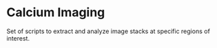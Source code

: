 Calcium Imaging
==============
Set of scripts to extract and analyze image stacks at specific regions of interest.
